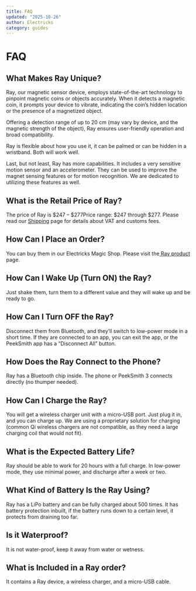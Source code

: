 ```yaml
---
title: FAQ
updated: "2025-10-26"
author: Electricks
category: guides
---
```


# FAQ

## What Makes Ray Unique?

Ray, our magnetic sensor device, employs state-of-the-art technology to pinpoint magnetic coins or objects accurately. When it detects a magnetic coin, it prompts your device to vibrate, indicating the coin’s hidden location or the presence of a magnetized object. 

Offering a detection range of up to 20 cm (may vary by device, and the magnetic strength of the object), Ray ensures user-friendly operation and broad compatibility.

Ray is flexible about how you use it, it can be palmed or can be hidden in a wristband. Both will work well.

Last, but not least, Ray has more capabilities. It includes a very sensitive motion sensor and an accelerometer. They can be used to improve the magnet sensing features or for motion recognition. We are dedicated to utilizing these features as well.

## What is the Retail Price of Ray?

The price of Ray is $247 – $277Price range: $247 through $277. Please read our [Shipping](https://electricks.info/shipping/) page for details about VAT and customs fees.

## How Can I Place an Order?

You can buy them in our Electricks Magic Shop. Please visit the[ Ray product](https://electricks.info/product/ray/) page.

## How Can I Wake Up (Turn ON) the Ray?

Just shake them, turn them to a different value and they will wake up and be ready to go.

## How Can I Turn OFF the Ray?

Disconnect them from Bluetooth, and they’ll switch to low-power mode in a short time. If they are connected to an app, you can exit the app, or the PeekSmith app has a “Disconnect All” button.

## How Does the Ray Connect to the Phone?

Ray has a Bluetooth chip inside. The phone or PeekSmith 3 connects directly (no thumper needed).

## How Can I Charge the Ray?

You will get a wireless charger unit with a micro-USB port. Just plug it in, and you can charge up. We are using a proprietary solution for charging (common Qi wireless chargers are not compatible, as they need a large charging coil that would not fit).

## What is the Expected Battery Life?

Ray should be able to work for 20 hours with a full charge. In low-power mode, they use minimal power, and discharge after a week or two.

## What Kind of Battery Is the Ray Using?

Ray has a LiPo battery and can be fully charged about 500 times. It has battery protection inbuilt, if the battery runs down to a certain level, it protects from draining too far.

## Is it Waterproof?

It is not water-proof, keep it away from water or wetness.

## What is Included in a Ray order?

It contains a Ray device, a wireless charger, and a micro-USB cable.